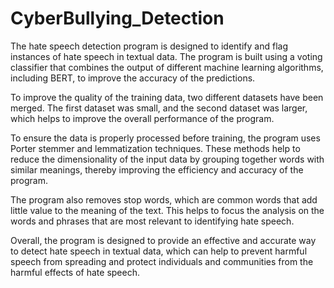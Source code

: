 # CyberBullying_Detection
The hate speech detection program is designed to identify and flag instances of hate speech in textual data. The program is built using a voting classifier that combines the output of different machine learning algorithms, including BERT, to improve the accuracy of the predictions.

To improve the quality of the training data, two different datasets have been merged. The first dataset was small, and the second dataset was larger, which helps to improve the overall performance of the program.

To ensure the data is properly processed before training, the program uses Porter stemmer and lemmatization techniques. These methods help to reduce the dimensionality of the input data by grouping together words with similar meanings, thereby improving the efficiency and accuracy of the program.

The program also removes stop words, which are common words that add little value to the meaning of the text. This helps to focus the analysis on the words and phrases that are most relevant to identifying hate speech.

Overall, the program is designed to provide an effective and accurate way to detect hate speech in textual data, which can help to prevent harmful speech from spreading and protect individuals and communities from the harmful effects of hate speech.
